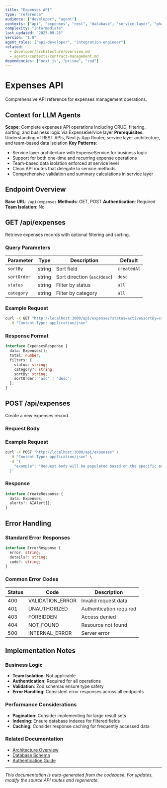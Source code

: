 ```yaml
---
title: "Expenses API"
type: "reference"
audience: ["developer", "agent"]
contexts: ["api", "expenses", "rest", "database", "service-layer", "phase3-migration", "recurring-expenses"]
complexity: "intermediate"
last_updated: "2025-09-25"
version: "1.0"
agent_roles: ["api-developer", "integration-engineer"]
related:
  - developer/architecture/overview.md
  - agents/contexts/contract-management.md
dependencies: ["next.js", "prisma", "zod"]
---
```


# Expenses API

Comprehensive API reference for expenses management operations.

## Context for LLM Agents

**Scope**: Complete expenses API operations including CRUD, filtering, sorting, and business logic via ExpenseService layer
**Prerequisites**: Understanding of REST APIs, Next.js App Router, service layer architecture, and team-based data isolation
**Key Patterns**:
- Service layer architecture with ExpenseService for business logic
- Support for both one-time and recurring expense operations
- Team-based data isolation enforced at service level
- Clean API routes that delegate to service methods
- Comprehensive validation and summary calculations in service layer

## Endpoint Overview

**Base URL**: `/api/expenses`
**Methods**: GET, POST
**Authentication**: Required
**Team Isolation**: No


## GET /api/expenses

Retrieve expenses records with optional filtering and sorting.

### Query Parameters

| Parameter | Type | Description | Default |
|-----------|------|-------------|---------|
| `sortBy` | string | Sort field | `createdAt` |
| `sortOrder` | string | Sort direction (`asc`/`desc`) | `desc` |
| `status` | string | Filter by status | `all` |
| `category` | string | Filter by category | `all` |

### Example Request

```bash
curl -X GET "http://localhost:3000/api/expenses?status=active&sortBy=createdAt&sortOrder=desc" \
  -H "Content-Type: application/json"
```

### Response Format

```typescript
interface ExpensesResponse {
  data: Expenses[];
  total: number;
  filters: {
    status: string;
    category?: string;
    sortBy: string;
    sortOrder: 'asc' | 'desc';
  };
}
```



## POST /api/expenses

Create a new expenses record.

### Request Body



### Example Request

```bash
curl -X POST "http://localhost:3000/api/expenses" \
  -H "Content-Type: application/json" \
  -d '{
    "example": "Request body will be populated based on the specific expenses schema"
  }'
```

### Response

```typescript
interface CreateResponse {
  data: Expenses;
  alerts?: AIAlert[];
}
```






## Error Handling

### Standard Error Responses

```typescript
interface ErrorResponse {
  error: string;
  details?: string;
  code?: string;
}
```

### Common Error Codes

| Status | Code | Description |
|--------|------|-------------|
| 400 | VALIDATION_ERROR | Invalid request data |
| 401 | UNAUTHORIZED | Authentication required |
| 403 | FORBIDDEN | Access denied |
| 404 | NOT_FOUND | Resource not found |
| 500 | INTERNAL_ERROR | Server error |



## Implementation Notes

### Business Logic
- **Team Isolation**: Not applicable
- **Authentication**: Required for all operations
- **Validation**: Zod schemas ensure type safety
- **Error Handling**: Consistent error responses across all endpoints

### Performance Considerations
- **Pagination**: Consider implementing for large result sets
- **Indexing**: Ensure database indexes for filtered fields
- **Caching**: Consider response caching for frequently accessed data

### Related Documentation
- [Architecture Overview](../../developer/architecture/overview.md)
- [Database Schema](../../developer/architecture/database.md)
- [Authentication Guide](../../developer/authentication.md)

---

*This documentation is auto-generated from the codebase. For updates, modify the source API routes and regenerate.*